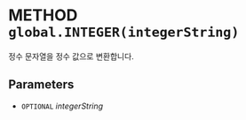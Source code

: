 # METHOD `global.INTEGER(integerString)`
정수 문자열을 정수 값으로 변환합니다.

## Parameters
* `OPTIONAL` *integerString*
